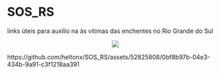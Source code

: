 # SOS_RS
links úteis para auxílio na às vitimas das enchentes no Rio Grande do Sul

<p align="center">
  <img src=https://github.com/heltonx/SOS_RS/assets/52825808/0bf8b97b-04e3-434b-9a91-c3f1218aa391 />
</p>
https://github.com/heltonx/SOS_RS/assets/52825808/0bf8b97b-04e3-434b-9a91-c3f1218aa391
